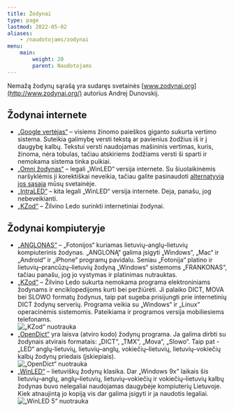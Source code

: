 ```yaml
---
title: Žodynai
type: page
lastmod: 2022-05-02
aliases:
    - /naudotojams/zodynai
menu:
    main:
        weight: 20
        parent: Naudotojams
---
```


Nemažą žodynų sąrašą yra sudaręs svetainės [www.zodynai.org](http://www.zodynai.org/) autorius Andrej Dunovskij.

Žodynai internete
-----------------

* [„Google vertėjas“](https://translate.google.com/) – visiems žinomo paieškos giganto sukurta vertimo sistema. Suteikia
  galimybę versti tekstą ar pavienius žodžius iš ir į daugybę kalbų. Tekstui versti naudojamas mašininis vertimas,
  kuris, žinoma, nėra tobulas, tačiau atskiriems žodžiams versti ši sparti ir nemokama sistema tinka puikiai.
* [„Omni žodynas“](http://led.ot.lt/) – legali „WinLED“ versija internete. Su šiuolaikinėmis naršyklėmis ji korektiškai
  neveikia, tačiau galite pasinaudoti [alternatyvia jos sąsaja](led/ "„Omni žodynas“ Lietuvybė.lt svetainėje") mūsų
  svetainėje.
* [„IntraLED“](http://www.progress.lt/cgi-bin/intraled.exe) – kita legali „WinLED“ versija internete. Deja, panašu, jog
  nebeveikianti.
* [„KZod“](http://www.dict.lt/?k=zod&lang=lt) – Žilvino Ledo surinkti internetiniai žodynai.

Žodynai kompiuteryje
--------------------

* [„ANGLONAS“](http://anglonas.fotonija.lt/) – „Fotonijos“ kuriamas lietuvių–anglų–lietuvių kompiuterinis žodynas.
  „ANGLONĄ“ galima įsigyti „Windows“, „Mac“ ir „Android“ ir „iPhone“ programų pavidalu. Seniau „Fotonija“ platino ir
  lietuvių–prancūzų–lietuvių žodyną „Windows“ sistemoms „FRANKONAS“, tačiau panašu, jog jo vystymas ir platinimas
  nutrauktas.
* [„KZod“](http://www.dict.lt/?lang=lt) – Žilvino Ledo sukurta nemokama programa elektroniniams žodynams ir
  enciklopedijoms kurti bei peržiūrėti. Ji palaiko DICT, MOVA bei SLOWO formatų žodynus, taip pat sugeba prisijungti
  prie internetinių DICT žodynų serverių. Programa veikia su „Windows“ ir „Linux“ operacinėmis sistemomis. Pateikiama ir
  programos versija mobiliesiems telefonams.  
  ![„KZod“ nuotrauka](KZod.png)
* [„OpenDict“](http://opendict.sourceforge.net/) yra laisva (atviro kodo) žodynų programa. Ja galima dirbti su žodynais
  atvirais formatais: „DICT“, „TMX“, „Mova“, „Slowo“. Taip pat - „LED“ anglų-lietuvių, lietuvių–anglų,
  vokiečių–lietuvių, lietuvių–vokiečių kalbų žodynų priedais (įskiepiais).  
  ![„OpenDict“ nuotrauka](OpenDict.png)
* [„WinLED“](https://tevukas.lt/zodynai/WINLED5_dwnl) – lietuviškų žodynų klasika. Dar „Windows 9x“ laikais šis
  lietuvių–anglų, anglų–lietuvių, lietuvių–vokiečių ir vokiečių–lietuvių kalbų žodynas buvo nelegaliai naudojamas
  daugybėje kompiuterių Lietuvoje. Kiek atnaujintą jo kopiją vis dar galima įsigyti ir ja naudotis legaliai.  
  ![„WinLED 5“ nuotrauka](WinLED5.jpg)